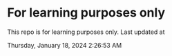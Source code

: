# For learning purposes only
This repo is for learning purposes only.
Last updated at

Thursday, January 18, 2024 2:26:53 AM

